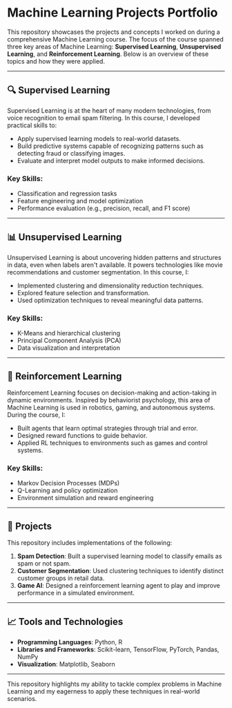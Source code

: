 # Machine Learning Projects Portfolio

This repository showcases the projects and concepts I worked on during a comprehensive Machine Learning course. The focus of the course spanned three key areas of Machine Learning: **Supervised Learning**, **Unsupervised Learning**, and **Reinforcement Learning**. Below is an overview of these topics and how they were applied.

---

## 🔍 Supervised Learning
Supervised Learning is at the heart of many modern technologies, from voice recognition to email spam filtering. In this course, I developed practical skills to:
- Apply supervised learning models to real-world datasets.
- Build predictive systems capable of recognizing patterns such as detecting fraud or classifying images.
- Evaluate and interpret model outputs to make informed decisions.

### **Key Skills:**
- Classification and regression tasks
- Feature engineering and model optimization
- Performance evaluation (e.g., precision, recall, and F1 score)

---

## 📊 Unsupervised Learning
Unsupervised Learning is about uncovering hidden patterns and structures in data, even when labels aren't available. It powers technologies like movie recommendations and customer segmentation. In this course, I:
- Implemented clustering and dimensionality reduction techniques.
- Explored feature selection and transformation.
- Used optimization techniques to reveal meaningful data patterns.

### **Key Skills:**
- K-Means and hierarchical clustering
- Principal Component Analysis (PCA)
- Data visualization and interpretation

---

## 🤖 Reinforcement Learning
Reinforcement Learning focuses on decision-making and action-taking in dynamic environments. Inspired by behaviorist psychology, this area of Machine Learning is used in robotics, gaming, and autonomous systems. During the course, I:
- Built agents that learn optimal strategies through trial and error.
- Designed reward functions to guide behavior.
- Applied RL techniques to environments such as games and control systems.

### **Key Skills:**
- Markov Decision Processes (MDPs)
- Q-Learning and policy optimization
- Environment simulation and reward engineering

---

## 🚀 Projects
This repository includes implementations of the following:
1. **Spam Detection**: Built a supervised learning model to classify emails as spam or not spam.
2. **Customer Segmentation**: Used clustering techniques to identify distinct customer groups in retail data.
3. **Game AI**: Designed a reinforcement learning agent to play and improve performance in a simulated environment.

---

## 📈 Tools and Technologies
- **Programming Languages**: Python, R
- **Libraries and Frameworks**: Scikit-learn, TensorFlow, PyTorch, Pandas, NumPy
- **Visualization**: Matplotlib, Seaborn

---

This repository highlights my ability to tackle complex problems in Machine Learning and my eagerness to apply these techniques in real-world scenarios. 
